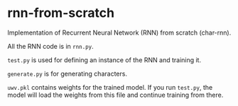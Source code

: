 # rnn-from-scratch

Implementation of Recurrent Neural Network (RNN) from scratch (char-rnn). 

All the RNN code is in `rnn.py`.

`test.py` is used for defining an instance of the RNN and training it.

`generate.py` is for generating characters.

`uwv.pkl` contains weights for the trained model.  If you run `test.py`, the model will load the weights from this file and continue training from there.
